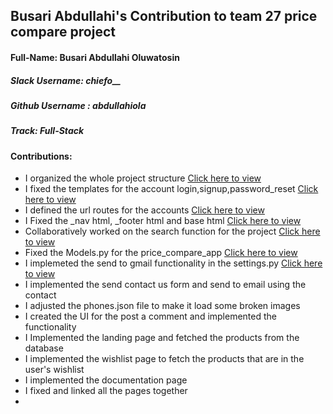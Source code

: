 ## Busari Abdullahi's Contribution to team 27 price compare project

#### Full-Name: Busari Abdullahi Oluwatosin

##### Slack Username: chiefo__
##### Github Username : abdullahiola
##### Track: Full-Stack
#### Contributions:
- I organized the whole project structure  [Click here to view ](https://github.com/zuri-training/price_compare_team_27) 
- I fixed the templates for the account login,signup,password_reset [Click here to view ](https://github.com/zuri-training/price_compare_team_27/tree/main/accounts/templates/accounts)
- I defined the url routes for the accounts [Click here to view ](https://github.com/zuri-training/price_compare_team_27/tree/main/accounts/urls.py)
- I Fixed the _nav html, _footer html and base html [Click here to view ](https://github.com/zuri-training/price_compare_team_27/tree/main/price_compare_app/templates/price_compare_app)
- Collaboratively worked on the search function for the project [Click here to view](https://github.com/zuri-training/price_compare_team_27/blob/main/price_compare_app/views.py)
- Fixed the Models.py for the price_compare_app [Click here to view](https://github.com/zuri-training/price_compare_team_27/blob/main/price_compare_app/models.py)
- I implemeted the send to gmail functionality in the settings.py [Click here to view](https://github.com/zuri-training/price_compare_team_27/blob/main/price_compare/settings.py)
- I implemented the send contact us form and send to email using the contact
- I adjusted the phones.json file to make it load some broken images
- I created the UI for the post a comment and implemented the functionality
- I Implemented the landing page and fetched the products from the database
- I implemented the wishlist page to fetch the products that are in the user's wishlist
- I implemented the documentation page
- I fixed and linked all the pages together 
-   
